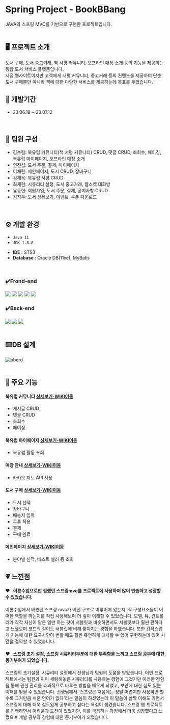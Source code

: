 # Spring Project - BookBBang
JAVA와 스프링 MVC를 기반으로 구현한 프로젝트입니다.  
<br/>

## 🖥 프로젝트 소개
도서 구매, 도서 중고거래, 책 서평 커뮤니티, 오프라인 매장 소개 등의 기능을 제공하는 통합 도서 서비스 플랫폼입니다.  
서점 웹사이트이지만 고객에게 서평 커뮤니티, 중고거래 등의 컨텐츠를 제공하여 단순 도서 구매뿐만 아니라 책에 대한 다양한 서비스를 제공하는데 목표를 두었습니다.
<br/>


## 📅 개발기간
* 23.06.19 ~ 23.07.12  
<br/>

## :two_men_holding_hands: 팀원 구성
 - 김수림: 북유럽 커뮤니티(책 서평 커뮤니티) CRUD, 댓글 CRUD, 조회수, 페이징, 북유럽 마이페이지, 오프라인 매장 소개
 - 연진섭: 도서 주문, 결제, 마이페이지
 - 이채린: 메인페이지, 도서 CRUD, 장바구니
 - 김재욱: 북유럽 서평 CRUD
 - 최재현: 시큐리티 설정, 도서 중고거래, 웹소켓 대화방
 - 유동현: 회원가입, 도서 주문, 결제, 공지사항 CRUD
 - 김지우: 도서 상세보기, 이벤트, 쿠폰 다운로드  
<br/>
  
## ⚙ 개발 환경
* `Java 11`
* `JDK 1.8.0`
- **IDE** : STS3
- **Database** : Oracle DB(11xe), MyBatis  
<br/>

### ✔️Frond-end
<img src="https://img.shields.io/badge/HTML-E34F26?style=for-the-badge&logo=HTML5&logoColor=white"> <img src="https://img.shields.io/badge/Css-1572B6?style=for-the-badge&logo=Css3&logoColor=white"> <img src="https://img.shields.io/badge/JavaScript-F7DF1E?style=for-the-badge&logo=JavaScript&logoColor=white"> <img src="https://img.shields.io/badge/jquery-0769AD?style=for-the-badge&logo=jquery&logoColor=white"> <img src="https://img.shields.io/badge/bootstrap-7952B3?style=for-the-badge&logo=bootstrap&logoColor=white">
### ✔️Back-end
<img src="https://img.shields.io/badge/JAVA-007396?style=for-the-badge&logo=java&logoColor=white"> <img src="https://img.shields.io/badge/spring-6DB33F?style=for-the-badge&logo=spring&logoColor=white"> <img src="https://img.shields.io/badge/oracle-F80000?style=for-the-badge&logo=oracle&logoColor=white">  
<br/>

## :keyboard:DB 설계
![bberd](https://github.com/tnfladl9926/Bookbbang-Spring/assets/134984241/1d63244f-f092-4164-acb5-3b157649a52e)  
<br/>

## 📌 주요 기능

#### 북유럽 커뮤니티 [상세보기-WIKI이동](https://github.com/tnfladl9926/Bookbbang-spring/wiki/%EC%A3%BC%EC%9A%94-%EA%B8%B0%EB%8A%A5-%EC%86%8C%EA%B0%9C(%EB%B6%81%EC%9C%A0%EB%9F%BD-%EC%BB%A4%EB%AE%A4%EB%8B%88%ED%8B%B0))
  - 게시글 CRUD
  - 댓글 CRUD
  - 조회수
  - 페이징

#### 북유럽 마이페이지 [상세보기-WIKI이동](https://github.com/tnfladl9926/Bookbbang-spring/wiki/%EC%A3%BC%EC%9A%94-%EA%B8%B0%EB%8A%A5-%EC%86%8C%EA%B0%9C(%EB%B6%81%EC%9C%A0%EB%9F%BD-%EB%A7%88%EC%9D%B4%ED%8E%98%EC%9D%B4%EC%A7%80))
  - 북유럽 활동 조회

#### 매장 안내 [상세보기-WIKI이동](https://github.com/tnfladl9926/Bookbbang-spring/wiki/%EC%A3%BC%EC%9A%94-%EA%B8%B0%EB%8A%A5-%EC%86%8C%EA%B0%9C(%EB%A7%A4%EC%9E%A5-%EC%95%88%EB%82%B4))
  - 카카오 지도 API 사용

#### 도서 구매 [상세보기-WIKI이동](https://github.com/tnfladl9926/Bookbbang-spring/wiki/%EC%A3%BC%EC%9A%94-%EA%B8%B0%EB%8A%A5-%EC%86%8C%EA%B0%9C(%EB%8F%84%EC%84%9C-%EA%B5%AC%EB%A7%A4))
  - 도서 선택
  - 장바구니
  - 배송지 입력
  - 쿠폰 적용
  - 결제
  - 구매 완료

#### 메인페이지 [상세보기-WIKI이동](https://github.com/tnfladl9926/Bookbbang-spring/wiki/%EC%A3%BC%EC%9A%94-%EA%B8%B0%EB%8A%A5-%EC%86%8C%EA%B0%9C(%EB%A9%94%EC%9D%B8-%ED%8E%98%EC%9D%B4%EC%A7%80))
  - 분야별 신작, 베스트 셀러 등 조회

## :heartpulse: 느낀점  
#### :heart: &nbsp; 이론수업으로만 접했던 스프링mvc를 프로젝트에 사용하며 많이 연습하고 성장할 수 있었습니다.
이론수업에서 배웠던 스프링 mvc가 어떤 구조로 이루어져 있는지, 각 구성요소들이 어떠한 역할을 하는지를 직접 사용해보며 더 깊이 이해할 수 있었습니다. 모델, 뷰, 컨트롤러가 각각 자신이 맡은 일만 하는 것이 서블릿과 비슷하면서도 서블릿보다 훨씬 편하다고 느꼈으며 코드의 길이도 서블릿에 비해 짧아지는 경험을 하였습니다. 또한 갑작스럽게 기능에 대한 요구사항이 변할 때도 훨씬 유연하게 대처할 수 있어 구현하는데 있어 시간을 절약할 수 있었습니다.
#### :heart: &nbsp; 스프링 초기 설정, 스프링 시큐리티부분에 대한 부족함을 느끼고 스프링 공부에 대한 동기부여가 되었습니다.    
스프링의 초기설정, 시큐리티 설정에서 선생님과 팀원의 도움을 받았습니다. 이번 프로젝트에서는 팀원과 이미 세팅해놓은 시큐리티를 사용하는 경험에 그쳤지만 이러한 경험을 통해 권한 관리를 효과적으로 다루는 방법을 배우게 되었고, 보안에 대한 심도 있는 이해를 얻을 수 있었습니다. 선생님께서 '스프링은 처음에는 정말 어렵지만 사용하면 할수록 그거만큼 쉬운 언어가 없다'라는 말씀이 하셨었는데 이 말씀이 살짝 이해도 가면서 스프링에 대해 더욱 심도있게 공부하고 싶다는 욕심이 생겼습니다. 스프링 웹 프로젝트를 진행하면서 어려움과 도전이 있었지만, 이를 극복하는 과정에서 더욱 성장했다고 느꼈으며 개발 공부와 경험에 대한 동기부여가 되었습니다.
<br/>
